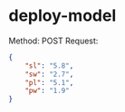 # deploy-model

Method: POST
Request:
```json
{
    "sl": "5.8",
    "sw": "2.7",
    "pl": "5.1",
    "pw": "1.9"
}
```
